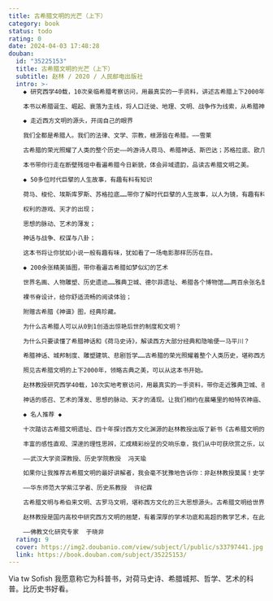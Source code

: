 ```yaml
---
title: 古希腊文明的光芒（上下）
category: book
status: todo
rating: 0
date: 2024-04-03 17:48:28
douban:
  id: "35225153"
  title: 古希腊文明的光芒（上下）
  subtitle: 赵林 / 2020 / 人民邮电出版社
  intro: >-
    ◆ 研究西学40载，10次亲临希腊考察访问，用最真实的一手资料，讲述古希腊上下2000年的文明发展全景

    本书以希腊诞生、崛起、衰落为主线，将人口迁徙、地理、文明、战争作为线索，从希腊神话、城邦制度、宗教哲学、悲喜剧等众多维度一层层拨开古希腊的迷雾，照见上下2000年的文明发展全景，为你展开一幅波澜壮阔的古希腊历史画卷，带你轻松俯瞰古希腊文明之光。

    ◆ 走近西方文明的源头，开阔自己的眼界

    我们全都是希腊人。我们的法律、文学、宗教，根源皆在希腊。——雪莱

    古希腊的荣光照耀了人类的整个历史——吟游诗人荷马、希腊神话、斯巴达；苏格拉底、欧几里德、雅典公民；奥林匹亚竞技会、卫城神殿、柏拉图；落日余晖下的奥林匹亚古运动场、魅力无边的帕特农神庙……

    本书带你行走在断壁残垣中看遍希腊今日新貌，体会异域遗韵，品读古希腊文明之美。

    ◆ 50多位时代巨擘的人生故事，有趣有料有知识

    荷马、梭伦、埃斯库罗斯、苏格拉底……带你了解时代巨擘的人生故事，以人为镜，有趣有料有知识

    权利的游戏、天才的出现；

    思想的脉动、艺术的薄发；

    神话与战争、权谋与八卦；

    这本书将让你犹如小说一般有趣有味，犹如看了一场电影那样历历在目。

    ◆ 200余张精美插图，带你看遍古希腊如梦似幻的艺术

    世界名画、人物雕塑、历史遗迹……雅典卫城、德尔菲遗址、希腊各个博物馆……两百余张名景名画，像一场浪漫的视觉享受；

    裸书脊设计，给你舒适流畅的阅读体验；

    附赠古希腊《神谱》图，经典珍藏。

    为什么古希腊人可以从0到1创造出惊艳后世的制度和文明？

    为什么只要读懂了希腊神话和《荷马史诗》，解读西方大部分经典和隐喻便一马平川？

    希腊神话、城邦制度、雕塑建筑、悲剧哲学……古希腊的荣光照耀着整个人类历史，堪称西方文明之源头和典范。

    照见古希腊文明的上下2000年，领略古典之美，可以从这本书开始。

    赵林教授研究西学40载，10次实地考察访问，用最真实的一手资料，带你走近雅典卫城、德尔菲遗址、希腊各个博物馆，重新认识荷马、梭伦、埃斯库罗斯、苏格拉底……

    神话的感召、艺术的薄发、思想的脉动、天才的涌现。让我们相约在晨曦里的帕特农神庙、晚照下的奥林匹亚古运动场，与美之故乡的古希腊文明，于书中相见。

    ◆ 名人推荐 ◆

    十次踏访古希腊文明遗址、四十年探讨西方文化渊源的赵林教授出版了新书《古希腊文明的光芒》。从神话、城邦、文艺、宗教、哲学诸维度，展示波澜壮阔的古希腊文明的历史画卷。爱琴海的蔚蓝、荷马的众神、特洛伊的争战，苏格拉底、柏拉图、亚里士多德的哲思，亚历山大的远征，一一迎面而来。

    丰富的感性直观、深邃的理性思辨，汇成精彩纷呈的交响乐章，我们从中可获欣赏之乐，以期研习之得。

    ——武汉大学资深教授、历史学院教授  冯天瑜

    如果你让我推荐古希腊文明的最好讲解者，我会毫不犹豫地告诉你：非赵林教授莫属！史学出身，又专研哲学，兼有史学的细腻和哲学的宏大。他的讲解魅力无限，多少学员被他感染，被带入欧洲文明的情境并深深陶醉其中。听我的，没错！就是赵林教授！

    ——华东师范大学紫江学者、历史系教授  许纪霖

    古希腊文明与希伯来文明、古罗马文明，堪称西方文化的三大思想源头。古希腊文明给世界带来了理性的光明，诞生了深邃的哲学与独特的艺术。而科学这门当今主流学科，就脱胎于古希腊的自然哲学。可以说，今天的人类依然荫蔽于古希腊文明之下。夸张地讲，不懂古希腊就是没文化。

    赵林教授是国内高校中研究西方文明的翘楚，有着深厚的学术功底和高超的教学艺术，在此将他的新书《古希腊文明的光芒》不遗余力地推荐给大家。

    ——佛教文化研究专家  于晓非
  rating: 9
  cover: https://img2.doubanio.com/view/subject/l/public/s33797441.jpg
  link: https://book.douban.com/subject/35225153/
---
```


Via tw Sofish 我愿意称它为科普书，对荷马史诗、希腊城邦、哲学、艺术的科普。比历史书好看。